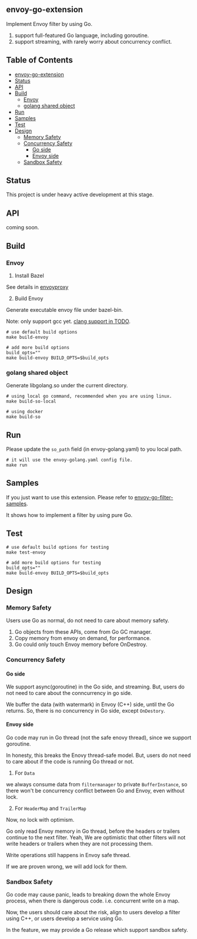 ## envoy-go-extension

Implement Envoy filter by using Go.

1. support full-featured Go language, including goroutine.
2. support streaming, with rarely worry about concurrency conflict.

## Table of Contents

<!--ts-->
   * [envoy-go-extension](#envoy-go-extension)
   * [Status](#status)
   * [API](#api)
   * [Build](#build)
      * [Envoy](#envoy)
      * [golang shared object](#golang-shared-object)
   * [Run](#run)
   * [Samples](#samples)
   * [Test](#test)
   * [Design](#design)
      * [Memory Safety](#memory-safety)
      * [Concurrency Safety](#concurrency-safety)
         * [Go side](#go-side)
         * [Envoy side](#envoy-side)
      * [Sandbox Safety](#sandbox-safety)
<!--te-->

## Status

This project is under heavy active development at this stage.

## API

coming soon.
## Build

### Envoy

1. Install Bazel

See details in [envoyproxy](https://github.com/envoyproxy/envoy/blob/main/bazel/README.md)

2. Build Envoy

Generate executable envoy file under bazel-bin.

Note: only support gcc yet. [clang support in TODO](https://github.com/mosn/envoy-go-extension/issues/19).

```
# use default build options
make build-envoy

# add more build options
build_opts=""
make build-envoy BUILD_OPTS=$build_opts
```

### golang shared object

Generate libgolang.so under the current directory.

```
# using local go command, recommended when you are using linux.
make build-so-local

# using docker
make build-so
```

## Run

Please update the `so_path` field (in envoy-golang.yaml) to you local path.

```
# it will use the envoy-golang.yaml config file.
make run
```

## Samples

If you just want to use this extension. Please refer to [envoy-go-filter-samples](https://github.com/mosn/envoy-go-filter-samples).

It shows how to implement a filter by using pure Go.

## Test

```
# use default build options for testing
make test-envoy

# add more build options for testing
build_opts=""
make build-envoy BUILD_OPTS=$build_opts
```

## Design

### Memory Safety

Users use Go as normal, do not need to care about memory safety.

1. Go objects from these APIs, come from Go GC manager.
2. Copy memory from envoy on demand, for performance.
3. Go could only touch Envoy memory before OnDestroy.

### Concurrency Safety

#### Go side

We support async(goroutine) in the Go side, and streaming. But, users do not need to care about the conncurrency in go side.

We buffer the data (with watermark) in Envoy (C++) side, until the Go returns. So, there is no concurrency in Go side, except `OnDestory`.

#### Envoy side

Go code may run in Go thread (not the safe enovy thread), since we support goroutine.

In honesty, this breaks the Enovy thread-safe model.
But, users do not need to care about if the code is running Go thread or not.

1. For `Data`

we always consume data from `filtermanager` to private `BufferInstance`, so there won't be concurrency conflict between Go and Envoy, even without lock.

2. For `HeaderMap` and `TrailerMap`

Now, no lock with optimism.

Go only read Envoy memory in Go thread, before the headers or trailers continue to the next filter.
Yeah, We are optimistic that other filters will not write headers or trailers when they are not processing them.

Write operations still happens in Envoy safe thread.

If we are proven wrong, we will add lock for them.

### Sandbox Safety

Go code may cause panic, leads to breaking down the whole Envoy process, when there is dangerous code. i.e. concurrent write on a map.

Now, the users should care about the risk, align to users develop a filter using C++, or users develop a service using Go.

In the feature, we may provide a Go release which support sandbox safety.
